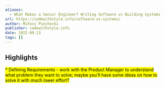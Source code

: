 ```yaml
---
aliases:
  - What Makes a Senior Engineer? Writing Software vs Building Systems
url: https://codewithstyle.info/software-vs-systems/
author: Miłosz Piechocki
publisher: codewithstyle.info
date: 2022-09-13
tags: []
---
```


## Highlights
<mark>* Defining Requirements - work with the Product Manager to understand what problem they want to solve; maybe you’ll have some ideas on how to solve it with much lower effort?</mark>

